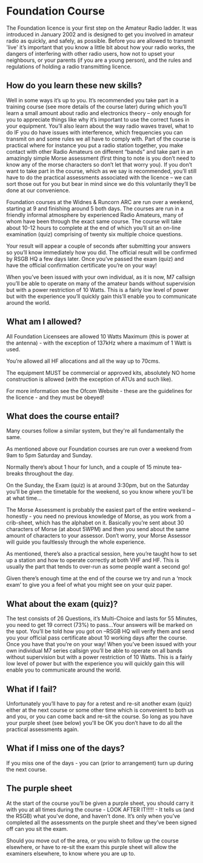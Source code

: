 # Foundation Course

The Foundation licence is your first step on the Amateur Radio ladder. It was introduced in January 2002 and is designed to get you involved in amateur radio as quickly, and safely, as possible. Before you are allowed to transmit 'live' it’s important that you know a little bit about how your radio works, the dangers of interfering with other radio users, how not to upset your neighbours, or your parents (if you are a young person), and the rules and regulations of holding a radio transmitting licence.

## How do you learn these new skills?

Well in some ways it’s up to you. It’s recommended you take part in a training course (see more details of the course later) during which you’ll learn a small amount about radio and electronics theory – only enough for you to appreciate things like why it’s important to use the correct fuses in your equipment. You’ll also learn about the way radio waves travel, what to do IF you do have issues with interference, which frequencies you can transmit on and some rules we all have to comply with. Part of the course is practical where for instance you put a radio station together, you make contact with other Radio Amateurs on different “bands” and take part in an amazingly simple Morse assessment (first thing to note is you don’t need to know any of the morse characters so don’t let that worry you). If you don’t want to take part in the course, which as we say is recommended, you’ll still have to do the practical assessments associated with the licence – we can sort those out for you but bear in mind since we do this voluntarily they’ll be done at our convenience.

Foundation courses at the Widnes & Runcorn ARC are run over a weekend, starting at 9 and finishing around 5 both days.
The courses are run in a friendly informal atmosphere by experienced Radio Amateurs, many of whom have been through the exact same course. The course will take about 10-12 hours to complete at the end of which you’ll sit an on-line examination (quiz) comprising of twenty six multiple choice questions.

Your result will appear a couple of seconds after submitting your answers so you’ll know immediately how you did. The official result will be confirmed by RSGB HQ a few days later. Once you’ve passed the exam (quiz) and have the official confirmation certificate you’re on your way!

When you’ve been issued with your own individual, as it is now, M7 callsign you’ll be able to operate on many of the amateur bands without supervision but with a power restriction of 10 Watts. This is a fairly low level of power but with the experience you’ll quickly gain this’ll enable you to communicate around the world.

## What am I allowed?

All Foundation Licensees are allowed 10 Watts Maximum (this is power at the antenna) - with the exception of 137kHz where a maximum of 1 Watt is used.

You’re allowed all HF allocations and all the way up to 70cms.

The equipment MUST be commercial or approved kits, absolutely NO home construction is allowed (with the exception of ATUs and such like).

For more information see the Ofcom Website - these are the guidelines for the licence - and they must be obeyed!

## What does the course entail?

Many courses follow a similar system, but they're all fundamentally the same.

As mentioned above our Foundation courses are run over a weekend from 9am to 5pm Saturday and Sunday.

Normally there’s about 1 hour for lunch, and a couple of 15 minute tea-breaks throughout the day.

On the Sunday, the Exam (quiz) is at around 3:30pm, but on the Saturday you’ll be given the timetable for the weekend, so you know where you'll be at what time...

The Morse Assessment is probably the easiest part of the entire weekend – honestly - you need no previous knowledge of Morse, as you work from a crib-sheet, which has the alphabet on it. Basically you’re sent about 30 characters of Morse (at about 5WPM) and then you send about the same amount of characters to your assessor. Don’t worry, your Morse Assessor will guide you faultlessly through the whole experience.

As mentioned, there’s also a practical session, here you’re taught how to set up a station and how to operate correctly at both VHF and HF. This is usually the part that tends to over-run as some people want a second go!

Given there’s enough time at the end of the course we try and run a ‘mock exam’ to give you a feel of what you might see on your quiz paper.

## What about the exam (quiz)?

The test consists of 26 Questions, it’s Multi-Choice and lasts for 55 Minutes, you need to get 19 correct (73%) to pass...Your answers will be marked on the spot. You’ll be told how you got on –RSGB HQ will verify them and send you your official pass certificate about 10 working days after the course. Once you have that you’re on your way! When you’ve been issued with your own individual M7 series callsign you’ll be able to operate on all bands without supervision but with a power restriction of 10 Watts. This is a fairly low level of power but with the experience you will quickly gain this will enable you to communicate around the world.

## What if I fail?

Unfortunately you’ll have to pay for a retest and re-sit another exam (quiz) either at the next course or some other time which is convenient to both us and you, or you can come back and re-sit the course. So long as you have your purple sheet (see below) you'll be OK you don’t have to do all the practical assessments again.

## What if I miss one of the days?

If you miss one of the days - you can (prior to arrangement) turn up during the next course.

## The purple sheet

At the start of the course you’ll be given a purple sheet, you should carry it with you at all times during the course - LOOK AFTER IT!!!!! - It tells us (and the RSGB) what you've done, and haven't done. It’s only when you’ve completed all the assessments on the purple sheet and they’ve been signed off can you sit the exam.

Should you move out of the area, or you wish to follow up the course elsewhere, or have to re-sit the exam this purple sheet will allow the examiners elsewhere, to know where you are up to.
